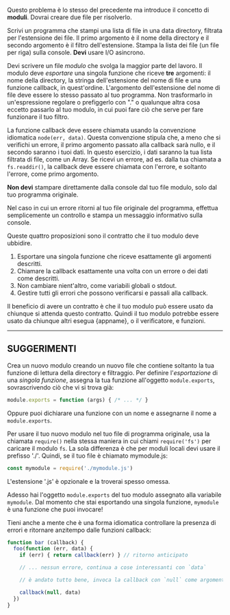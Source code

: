 Questo problema è lo stesso del precedente ma introduce il concetto di **moduli**. Dovrai creare due file per risolverlo.

Scrivi un programma che stampi una lista di file in una data directory, filtrata per l'estensione dei file. Il primo argomento è il nome della directory e il secondo argomento è il filtro dell'estensione. Stampa la lista dei file (un file per riga) sulla console. **Devi** usare I/O asincrono.

Devi scrivere un file *modulo* che svolga la maggior parte del lavoro. Il modulo deve *esportare* una singola funzione che riceve **tre** argomenti: il nome della directory, la stringa dell'estensione del nome di file e una funzione callback, in quest'ordine. L'argomento dell'estensione del nome di file deve essere lo stesso passato al tuo programma. Non trasformarlo in un'espressione regolare o prefiggerlo con "." o qualunque altra cosa eccetto passarlo al tuo modulo, in cui puoi fare ciò che serve per fare funzionare il tuo filtro.

La funzione callback deve essere chiamata usando la convenzione idiomatica `node(err, data)`. Questa convenzione stipula che, a meno che si verifichi un errore, il primo argomento passato alla callback sarà nullo, e il secondo saranno i tuoi dati. In questo esercizio, i dati saranno la tua lista filtrata di file, come un Array. Se ricevi un errore, ad es. dalla tua chiamata a  `fs.readdir()`, la callback deve essere chiamata con l'errore, e soltanto l'errore, come primo argomento.

**Non devi** stampare direttamente dalla console dal tuo file modulo, solo dal tuo programma originale.

Nel caso in cui un errore ritorni al tuo file originale del programma, effettua semplicemente un controllo e stampa un messaggio informativo sulla console.

Queste quattro proposizioni sono il contratto che il tuo modulo deve ubbidire.

1. Esportare una singola funzione che riceve esattamente gli argomenti descritti.
2. Chiamare la callback esattamente una volta con un errore o dei dati come descritti.
3. Non cambiare nient'altro, come variabili globali o stdout.
4. Gestire tutti gli errori che possono verificarsi e passali alla callback.

Il beneficio di avere un contratto è che il tuo modulo può essere usato da chiunque si attenda questo contratto. Quindi il tuo modulo potrebbe essere usato da chiunque altri esegua {appname}, o il verificatore, e funzioni.

----------------------------------------------------------------------
## SUGGERIMENTI

Crea un nuovo modulo creando un nuovo file che contiene soltanto la tua funzione di lettura della directory e filtraggio. Per definire l'*esportazione* di una *singola funzione*, assegna la tua funzione all'oggetto `module.exports`, sovrascrivendo ciò che vi si trova già:

```js
module.exports = function (args) { /* ... */ }
```

Oppure puoi dichiarare una funzione con un nome e assegnarne il nome a `module.exports`.

Per usare il tuo nuovo modulo nel tuo file di programma originale, usa la chiamata `require()` nella stessa maniera in cui chiami `require('fs')` per caricare il modulo `fs`. La sola differenza è che per moduli locali devi usare il prefisso './'. Quindi, se il tuo file è chiamato mymodule.js:

```js
const mymodule = require('./mymodule.js')
```

L'estensione '.js' è opzionale e la troverai spesso omessa.

Adesso hai l'oggetto `module.exports` del tuo modulo assegnato alla variabile `mymodule`. Dal momento che stai esportando una singola funzione, `mymodule` è una funzione che puoi invocare!

Tieni anche a mente che è una forma idiomatica controllare la presenza di errori e ritornare anzitempo dalle funzioni callback:

```js
function bar (callback) {
  foo(function (err, data) {
    if (err) { return callback(err) } // ritorno anticipato

    // ... nessun errore, continua a cose interessanti con `data`

    // è andato tutto bene, invoca la callback con `null` come argomento errore

    callback(null, data)
  })
}
```
